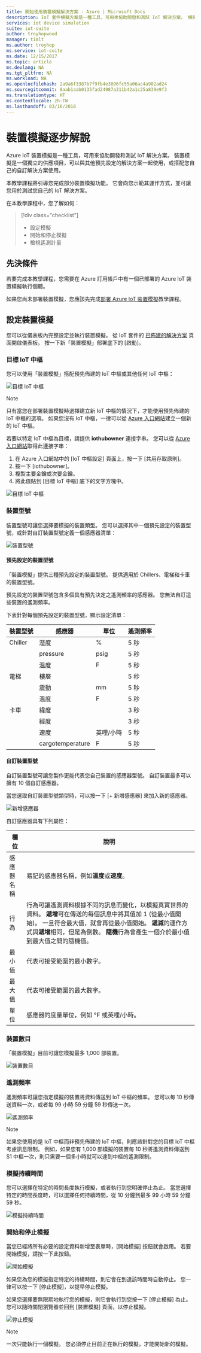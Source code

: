 ```yaml
---
title: 開始使用裝置模擬解決方案 - Azure | Microsoft Docs
description: IoT 套件模擬方案是一種工具，可用來協助開發和測試 IoT 解決方案。 模擬服務是一個獨立的供應項目，可以與其他預先設定的解決方案一起使用，或搭配您自己的自訂解決方案使用。
services: iot device simulation
suite: iot-suite
author: troyhopwood
manager: timlt
ms.author: troyhop
ms.service: iot-suite
ms.date: 12/15/2017
ms.topic: article
ms.devlang: NA
ms.tgt_pltfrm: NA
ms.workload: NA
ms.openlocfilehash: 2a9a6f3387b7f9fb4e3896fc55a06ac4a902ad24
ms.sourcegitcommit: 8aab1aab0135fad24987a311b42a1c25a839e9f3
ms.translationtype: HT
ms.contentlocale: zh-TW
ms.lasthandoff: 03/16/2018
---
```

# <a name="device-simulation-walkthrough"></a>裝置模擬逐步解說

Azure IoT 裝置模擬是一種工具，可用來協助開發和測試 IoT 解決方案。 裝置模擬是一個獨立的供應項目，可以與其他預先設定的解決方案一起使用，或搭配您自己的自訂解決方案使用。

本教學課程將引導您完成部分裝置模擬功能。 它會向您示範其運作方式，並可讓您用於測試您自己的 IoT 解決方案。

在本教學課程中，您了解如何：

>[!div class="checklist"]
> * 設定模擬
> * 開始和停止模擬
> * 檢視遙測計量

## <a name="prerequisites"></a>先決條件

若要完成本教學課程，您需要在 Azure 訂用帳戶中有一個已部署的 Azure IoT 裝置模擬執行個體。

如果您尚未部署裝置模擬，您應該先完成[部署 Azure IoT 裝置模擬](iot-suite-device-simulation-deploy.md)教學課程。

## <a name="configuring-device-simulation"></a>設定裝置模擬

您可以從儀表板內完整設定並執行裝置模擬。 從 IoT 套件的 [已佈建的解決方案](https://www.azureiotsuite.com/) 頁面開啟儀表板。 按一下新「裝置模擬」部署底下的 [啟動]。

### <a name="target-iot-hub"></a>目標 IoT 中樞

您可以使用「裝置模擬」搭配預先佈建的 IoT 中樞或其他任何 IoT 中樞：

![目標 IoT 中樞](media/iot-suite-device-simulation-explore/targethub.png)

> [!NOTE]
> 只有當您在部署裝置模擬時選擇建立新 IoT 中樞的情況下，才能使用預先佈建的 IoT 中樞的選項。 如果您沒有 IoT 中樞，一律可以從 [Azure 入口網站](https://portal.azure.com)建立一個新的 IoT 中樞。

若要以特定 IoT 中樞為目標，請提供 **iothubowner** 連接字串。 您可以從 [Azure 入口網站](https://portal.azure.com)取得此連接字串：

1. 在 Azure 入口網站中的 [IoT 中樞設定] 頁面上，按一下 [共用存取原則]。
1. 按一下 [iothubowner]。
1. 複製主要金鑰或次要金鑰。
1. 將此值貼到 [目標 IoT 中樞] 底下的文字方塊中。

![目標 IoT 中樞](media/iot-suite-device-simulation-explore/connectionstring.png)

### <a name="device-model"></a>裝置型號

裝置型號可讓您選擇要模擬的裝置類型。 您可以選擇其中一個預先設定的裝置型號，或針對自訂裝置型號定義一個感應器清單：

![裝置型號](media/iot-suite-device-simulation-explore/devicemodel.png)

#### <a name="pre-configured-device-models"></a>預先設定的裝置型號

「裝置模擬」提供三種預先設定的裝置型號。 提供適用於 Chillers、電梯和卡車的裝置型號。

預先設定的裝置型號包含多個具有預先決定之遙測頻率的感應器。 您無法自訂這些裝置的遙測頻率。

下表針對每個預先設定的裝置型號，顯示設定清單：

| 裝置型號 | 感應器 | 單位 | 遙測頻率
| -------------| ------ | -----| --------------------|
| Chiller | 溼度 | % | 5 秒 |
| | pressure | psig | 5 秒 |
| | 溫度 | F | 5 秒 |
| 電梯 | 樓層 | | 5 秒 |
| | 震動 | mm | 5 秒 |
| | 溫度 | F | 5 秒 |
| 卡車 | 緯度 | | 3 秒 |
| | 經度 | | 3 秒 |
| | 速度 | 英哩/小時 | 5 秒 |
| | cargotemperature | F | 5 秒 |

#### <a name="custom-device-model"></a>自訂裝置型號

自訂裝置型號可讓您製作更能代表您自己裝置的感應器型號。 自訂裝置最多可以擁有 10 個自訂感應器。

當您選取自訂裝置型號類型時，可以按一下 [+ 新增感應器] 來加入新的感應器。

![新增感應器](media/iot-suite-device-simulation-explore/customsensors.png)

自訂感應器具有下列屬性：

| 欄位 | 說明 |
| ----- | ----------- |
| 感應器名稱 | 易記的感應器名稱，例如**溫度**或**速度**。 |
| 行為 | 行為可讓遙測資料根據不同的訊息而變化，以模擬真實世界的資料。 **遞增**可在傳送的每個訊息中將其值加 1 (從最小值開始)。 一旦符合最大值，就會再從最小值開始。 **遞減**的運作方式與**遞增**相同，但是為倒數。 **隨機**行為會產生一個介於最小值到最大值之間的隨機值。 |
| 最小值 | 代表可接受範圍的最小數字。 |
| 最大值 | 代表可接受範圍的最大數字。 |
| 單位 | 感應器的度量單位，例如 °F 或英哩/小時。 |

### <a name="number-of-devices"></a>裝置數目

「裝置模擬」目前可讓您模擬最多 1,000 部裝置。

![裝置數目](media/iot-suite-device-simulation-explore/numberofdevices.png)

### <a name="telemetry-frequency"></a>遙測頻率

遙測頻率可讓您指定模擬的裝置將資料傳送到 IoT 中樞的頻率。 您可以每 10 秒傳送資料一次，或者每 99 小時 59 分鐘 59 秒傳送一次。

![遙測頻率](media/iot-suite-device-simulation-explore/frequency.png)

> [!NOTE]
> 如果您使用的是 IoT 中樞而非預先佈建的 IoT 中樞，則應該針對您的目標 IoT 中樞考慮訊息限制。 例如，如果您有 1,000 部模擬的裝置每 10 秒將遙測資料傳送到 S1 中樞一次，則只需要一個多小時就可以達到中樞的遙測限制。

### <a name="simulation-duration"></a>模擬持續時間

您可以選擇在特定的時間長度執行模擬，或者執行到您明確停止為止。 當您選擇特定的時間長度時，可以選擇任何持續時間，從 10 分鐘到最多 99 小時 59 分鐘 59 秒。

![模擬持續時間](media/iot-suite-device-simulation-explore/duration.png)

### <a name="start-and-stop-the-simulation"></a>開始和停止模擬

當您已經將所有必要的設定資料新增至表單時，[開始模擬] 按鈕就會啟用。 若要開始模擬，請按一下此按鈕。

![開始模擬](media/iot-suite-device-simulation-explore/start.png)

如果您為您的模擬指定特定的持續時間，則它會在到達該時間時自動停止。 您一律可以按一下 [停止模擬]，以提早停止模擬。

如果您選擇要無限期地執行您的模擬，則它會執行到您按一下 [停止模擬] 為止。 您可以隨時關閉瀏覽器並回到 [裝置模擬] 頁面，以停止模擬。

![停止模擬](media/iot-suite-device-simulation-explore/stop.png)

> [!NOTE]
> 一次只能執行一個模擬。 您必須停止目前正在執行的模擬，才能開始新的模擬。
